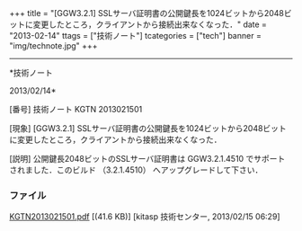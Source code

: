 ﻿+++
title = "[GGW3.2.1] SSLサーバ証明書の公開鍵長を1024ビットから2048ビットに変更したところ，クライアントから接続出来なくなった．"
date = "2013-02-14"
ttags = ["技術ノート"]
tcategories = ["tech"]
banner = "img/technote.jpg"
+++

-----------------------------------------------------------------------------------------------------------------------------

*技術ノート

2013/02/14*


[番号]
技術ノート KGTN 2013021501

[現象]
[GGW3.2.1]
SSLサーバ証明書の公開鍵長を1024ビットから2048ビットに変更したところ，クライアントから接続出来なくなった．

[説明]
公開鍵長2048ビットのSSLサーバ証明書は GGW3.2.1.4510
でサポートされました．このビルド （3.2.1.4510）
へアップグレードして下さい．


### ファイル

 
 


[KGTN2013021501.pdf](http://techreport.kitasp.net/attachments/download/1203/KGTN2013021501.pdf)
 [(41.6 KB)] [kitasp 技術センター, 2013/02/15
06:29]


 


 

